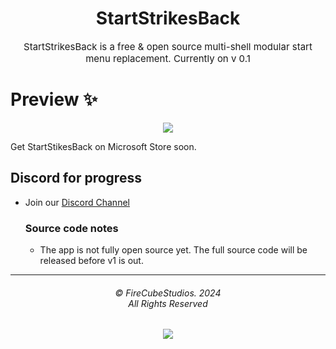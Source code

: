 <div align="center">
<h1>StartStrikesBack</h1>

<p style="font-size:15px;">StartStrikesBack is a free & open source multi-shell modular start menu replacement. Currently on v 0.1</p>
</div>


# Preview ✨

<p align="center">
  <img align="center" src="https://media.discordapp.net/attachments/1078011572007477298/1198802724435808326/image.png?ex=65c03b0a&is=65adc60a&hm=d51fdfaf8beeea37b599f2c2455eb05f6251867ecfdead74f96485b8c0bf19c4&=&format=webp&quality=lossless&width=1318&height=1028">
  </p>

Get StartStikesBack on Microsoft Store soon.


## Discord for progress
- Join our [Discord Channel]([https://discord.gg/87qnqRB](https://discord.gg/windows-apps-hub-714581497222398064))

  ### Source code notes
  - The app is not fully open source yet. The full source code will be released before v1 is out.


<hr>
<h6 align="center">© FireCubeStudios. 2024
<br>
All Rights Reserved</h6>
<p align="center">
	<a href="https://github.com/FireCubeStudios/StartStrikesBack/blob/main/LICENSE"><img src="https://img.shields.io/static/v1.svg?style=for-the-badge&label=License&message=MIT&logoColor=d9e0ee&colorA=363a4f&colorB=b7bdf8"/></a>
</p>




